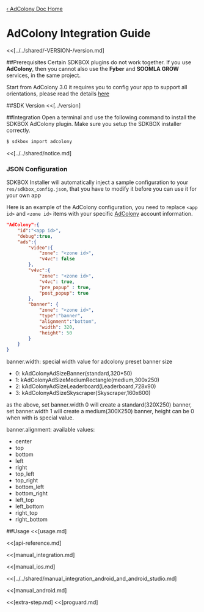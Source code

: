 [&#8249; AdColony Doc Home](./)

<h1>AdColony Integration Guide</h1>
<<[../../shared/-VERSION-/version.md]

##Prerequisites
Certain SDKBOX plugins do not work together. If you use __AdColony__, then you cannot also use the __Fyber__ and __SOOMLA GROW__ services, in the same project.

Start from AdColony 3.0 it requires you to config your app to support all orientations, please read the details [here](https://github.com/AdColony/AdColony-iOS-SDK-3/wiki/Xcode-Project-Setup#configuring-supported-orientations)

##SDK Version
<<[../version]

##Integration
Open a terminal and use the following command to install the SDKBOX AdColony plugin. Make sure you setup the SDKBOX installer correctly.
```bash
$ sdkbox import adcolony
```

<<[../../shared/notice.md]

<!--## Configuration
<<[../../shared/sdkbox_cloud.md]
<<[../../shared/remote_application_config.md]-->

### JSON Configuration
SDKBOX Installer will automatically inject a sample configuration to your `res/sdkbox_config.json`, that you have to modify it before you can use it for your own app

Here is an example of the AdColony configuration, you need to replace `<app id>` and `<zone id>` items with your specific [AdColony](https://clients.adcolony.com/login) account information.
```json
"AdColony":{
    "id":"<app id>",
    "debug":true,
    "ads":{
        "video":{
            "zone": "<zone id>",
            "v4vc": false
        },
        "v4vc":{
            "zone": "<zone id>",
            "v4vc": true,
            "pre_popup" : true,
            "post_popup": true
        },
        "banner": {
            "zone": "<zone id>",
            "type":"banner",
            "alignment":"bottom",
            "width": 320,
            "height": 50
        }
    }
}
```

banner.width: special width value for adcolony preset banner size

* 0: kAdColonyAdSizeBanner(standard,320*50)
* 1: kAdColonyAdSizeMediumRectangle(medium,300x250)
* 2: kAdColonyAdSizeLeaderboard(Leaderboard,728x90)
* 3: kAdColonyAdSizeSkyscraper(Skyscraper,160x600)

as the above, set banner.width 0 will create a standard(320X250) banner, set banner.width 1 will create a medium(300X250) banner, height can be 0 when with is special value.

banner.alignment: available values: 

* center
* top
* bottom
* left
* right
* top_left
* top_right
* bottom_left
* bottom_right
* left_top
* left_bottom
* right_top
* right_bottom

<!--<<[sdkbox-config-encrypt.md]-->

##Usage
<<[usage.md]

<<[api-reference.md]

<<[manual_integration.md]

<<[manual_ios.md]

<<[../../shared/manual_integration_android_and_android_studio.md]

<<[manual_android.md]

<<[extra-step.md]
<<[proguard.md]

